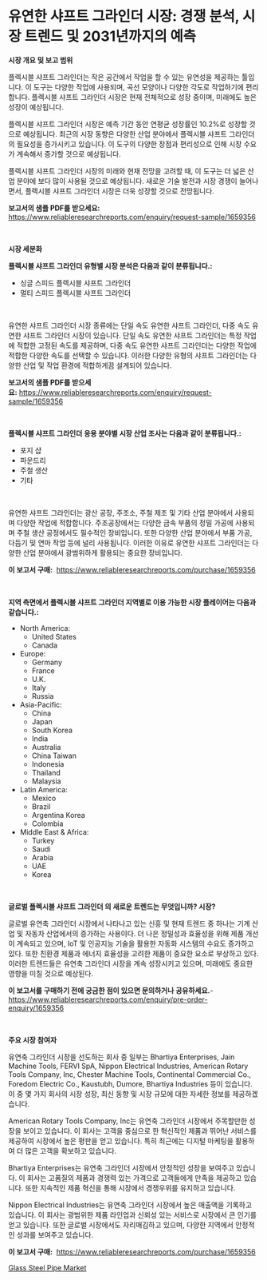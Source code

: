 <p><h1>유연한 샤프트 그라인더 시장: 경쟁 분석, 시장 트렌드 및 2031년까지의 예측</h1></p><p><strong>시장 개요 및 보고 범위</strong></p>
<p><p>플렉시블 샤프트 그라인더는 작은 공간에서 작업을 할 수 있는 유연성을 제공하는 툴입니다. 이 도구는 다양한 작업에 사용되며, 곡선 모양이나 다양한 각도로 작업하기에 편리합니다. 플렉시블 샤프트 그라인더 시장은 현재 전체적으로 성장 중이며, 미래에도 높은 성장이 예상됩니다. </p><p>플렉시블 샤프트 그라인더 시장은 예측 기간 동안 연평균 성장률인 10.2%로 성장할 것으로 예상됩니다. 최근의 시장 동향은 다양한 산업 분야에서 플렉시블 샤프트 그라인더의 필요성을 증가시키고 있습니다. 이 도구의 다양한 장점과 편리성으로 인해 시장 수요가 계속해서 증가할 것으로 예상됩니다.</p><p>플렉시블 샤프트 그라인더 시장의 미래와 현재 전망을 고려할 때, 이 도구는 더 넓은 산업 분야에 보다 많이 사용될 것으로 예상됩니다. 새로운 기술 발전과 시장 경쟁이 늘어나면서, 플렉시블 샤프트 그라인더 시장은 더욱 성장할 것으로 전망됩니다.</p></p>
<p><strong>보고서의 샘플 PDF를 받으세요:</strong> <a href="https://www.reliableresearchreports.com/enquiry/request-sample/1659356">https://www.reliableresearchreports.com/enquiry/request-sample/1659356</a></p>
<p>&nbsp;</p>
<p><strong>시장 세분화</strong></p>
<p><strong>플렉시블 샤프트 그라인더 유형별 시장 분석은 다음과 같이 분류됩니다.:</strong></p>
<p><ul><li>싱글 스피드 플렉시블 샤프트 그라인더</li><li>멀티 스피드 플렉시블 샤프트 그라인더</li></ul></p>
<p>&nbsp;</p>
<p><p>유연한 샤프트 그라인더 시장 종류에는 단일 속도 유연한 샤프트 그라인더, 다중 속도 유연한 샤프트 그라인더 시장이 있습니다. 단일 속도 유연한 샤프트 그라인더는 특정 작업에 적합한 고정된 속도를 제공하며, 다중 속도 유연한 샤프트 그라인더는 다양한 작업에 적합한 다양한 속도를 선택할 수 있습니다. 이러한 다양한 유형의 샤프트 그라인더는 다양한 산업 및 작업 환경에 적합하게끔 설계되어 있습니다.</p></p>
<p><strong>보고서의 샘플 PDF를 받으세요:</strong>&nbsp;<a href="https://www.reliableresearchreports.com/enquiry/request-sample/1659356">https://www.reliableresearchreports.com/enquiry/request-sample/1659356</a></p>
<p>&nbsp;</p>
<p><strong> 플렉시블 샤프트 그라인더 응용 분야별 시장 산업 조사는 다음과 같이 분류됩니다.:</strong></p>
<p><ul><li>포지 샵</li><li>파운드리</li><li>주철 생산</li><li>기타</li></ul></p>
<p>&nbsp;</p>
<p><p>유연한 샤프트 그라인더는 광산 공장, 주조소, 주철 제조 및 기타 산업 분야에서 사용되며 다양한 작업에 적합합니다. 주조공장에서는 다양한 금속 부품의 정밀 가공에 사용되며 주철 생산 공정에서도 필수적인 장비입니다. 또한 다양한 산업 분야에서 부품 가공, 다듬기 및 연마 작업 등에 널리 사용됩니다. 이러한 이유로 유연한 샤프트 그라인더는 다양한 산업 분야에서 광범위하게 활용되는 중요한 장비입니다.</p></p>
<p><strong>이 보고서 구매:</strong>&nbsp; <a href="https://www.reliableresearchreports.com/purchase/1659356">https://www.reliableresearchreports.com/purchase/1659356</a></p>
<p>&nbsp;</p>
<p><strong>지역 측면에서 플렉시블 샤프트 그라인더 지역별로 이용 가능한 시장 플레이어는 다음과 같습니다.:</strong></p>
<p><ul>
    <li>
        North America:
        <ul>
            <li>United States</li>
            <li>Canada</li>
        </ul>
    </li>
    <li>
        Europe:
        <ul>
            <li>Germany</li>
            <li>France</li>
            <li>U.K.</li>
            <li>Italy</li>
            <li>Russia</li>
        </ul>
    </li>
    <li>
        Asia-Pacific:
        <ul>
            <li>China</li>
            <li>Japan</li>
            <li>South Korea</li>
            <li>India</li>
            <li>Australia</li>
            <li>China Taiwan</li>
            <li>Indonesia</li>
            <li>Thailand</li>
            <li>Malaysia</li>
        </ul>
    </li>
    <li>
        Latin America:
        <ul>
            <li>Mexico</li>
            <li>Brazil</li>
            <li>Argentina Korea</li>
            <li>Colombia</li>
        </ul>
    </li>
    <li>
        Middle East & Africa:
        <ul>
            <li>Turkey</li>
            <li>Saudi</li>
            <li>Arabia</li>
            <li>UAE</li>
            <li>Korea</li>
        </ul>
    </li>
    </ul></p>
<p>&nbsp;</p>
<p><strong>글로벌 플렉시블 샤프트 그라인더 의 새로운 트렌드는 무엇입니까? 시장?</strong></p>
<p><p>글로벌 유연축 그라인더 시장에서 나타나고 있는 신흥 및 현재 트렌드 중 하나는 기계 산업 및 자동차 산업에서의 증가하는 사용이다. 더 나은 정밀성과 효율성을 위해 제품 개선이 계속되고 있으며, IoT 및 인공지능 기술을 활용한 자동화 시스템의 수요도 증가하고 있다. 또한 친환경 제품과 에너지 효율성을 고려한 제품이 중요한 요소로 부상하고 있다. 이러한 트렌드들은 유연축 그라인더 시장을 계속 성장시키고 있으며, 미래에도 중요한 영향을 미칠 것으로 예상된다.</p></p>
<p><strong>이 보고서를 구매하기 전에 궁금한 점이 있으면 문의하거나 공유하세요.</strong>- <a href="https://www.reliableresearchreports.com/enquiry/pre-order-enquiry/1659356">https://www.reliableresearchreports.com/enquiry/pre-order-enquiry/1659356</a></p>
<p>&nbsp;</p>
<p><strong>주요 시장 참여자</strong></p>
<p><p>유연축 그라인더 시장을 선도하는 회사 중 일부는 Bhartiya Enterprises, Jain Machine Tools, FERVI SpA, Nippon Electrical Industries, American Rotary Tools Company, Inc, Chester Machine Tools, Continental Commercial Co., Foredom Electric Co., Kaustubh, Dumore, Bhartiya Industries 등이 있습니다. 이 중 몇 가지 회사의 시장 성장, 최신 동향 및 시장 규모에 대한 자세한 정보를 제공하겠습니다.</p><p>American Rotary Tools Company, Inc는 유연축 그라인더 시장에서 주목할만한 성장을 보이고 있습니다. 이 회사는 고객을 중심으로 한 혁신적인 제품과 뛰어난 서비스를 제공하여 시장에서 높은 평판을 얻고 있습니다. 특히 최근에는 디지털 마케팅을 활용하여 더 많은 고객을 확보하고 있습니다.</p><p>Bhartiya Enterprises는 유연축 그라인더 시장에서 안정적인 성장을 보여주고 있습니다. 이 회사는 고품질의 제품과 경쟁력 있는 가격으로 고객들에게 만족을 제공하고 있습니다. 또한 지속적인 제품 혁신을 통해 시장에서 경쟁우위를 유지하고 있습니다.</p><p>Nippon Electrical Industries는 유연축 그라인더 시장에서 높은 매출액을 기록하고 있습니다. 이 회사는 광범위한 제품 라인업과 신뢰성 있는 서비스로 시장에서 큰 인기를 얻고 있습니다. 또한 글로벌 시장에서도 자리매김하고 있으며, 다양한 지역에서 안정적인 성과를 보여주고 있습니다.</p></p>
<p><strong>이 보고서 구매:</strong>&nbsp;&nbsp;<a href="https://www.reliableresearchreports.com/purchase/1659356">https://www.reliableresearchreports.com/purchase/1659356</a></p>
<p><p><a href="https://noble-drawer-34c.notion.site/Glass-Steel-Pipe-Market-Insights-Market-Players-and-Forecast-Till-2031-4070a7ed381f4bd390bb30f1746da9e3">Glass Steel Pipe Market</a></p></p>
